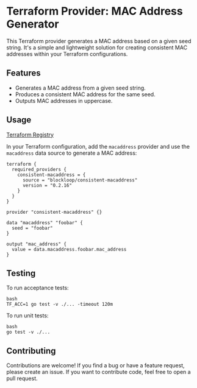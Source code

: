 # Terraform Provider: MAC Address Generator

This Terraform provider generates a MAC address based on a given seed string. It's a simple and lightweight solution for creating consistent MAC addresses within your Terraform configurations.

## Features

- Generates a MAC address from a given seed string.
- Produces a consistent MAC address for the same seed.
- Outputs MAC addresses in uppercase.

## Usage

[Terraform Registry](https://registry.terraform.io/providers/blockloop/consistent-macaddress/latest)

In your Terraform configuration, add the `macaddress` provider and use the `macaddress` data source to generate a MAC address:

```hcl
terraform {
  required_providers {
    consistent-macaddress = {
      source = "blockloop/consistent-macaddress"
      version = "0.2.16"
    }
  }
}

provider "consistent-macaddress" {}

data "macaddress" "foobar" {
  seed = "foobar"
}

output "mac_address" {
  value = data.macaddress.foobar.mac_address
}
```

## Testing

To run acceptance tests:

```
bash
TF_ACC=1 go test -v ./... -timeout 120m
```

To run unit tests:

```
bash
go test -v ./...
```

## Contributing

Contributions are welcome! If you find a bug or have a feature request, please create an issue. If you want to contribute code, feel free to open a pull request.
